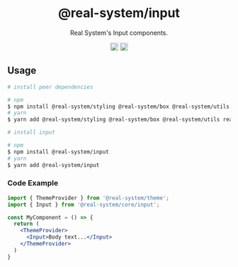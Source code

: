 <h1 align="center">@real-system/input</h1>
<p align="center">Real System's Input components.</p>
<p align="center">
<a href="https://www.npmjs.com/package/@real-system/input"><img src="https://badgen.net/npm/v/@real-system/input?label=&icon=npm&color=blue" alt="npm version" height="18"/></a>
<a href="https://www.npmjs.com/package/@real-system/input"><img src="https://badgen.net/bundlephobia/min/@real-system/input" alt="minified size" height="18"/></a>
</p>

## Usage

```bash
# install peer dependencies

# npm
$ npm install @real-system/styling @real-system/box @real-system/utils react react-dom
# yarn
$ yarn add @real-system/styling @real-system/box @real-system/utils react react-dom

# install input

# npm
$ npm install @real-system/input
# yarn
$ yarn add @real-system/input
```

### Code Example

```jsx
import { ThemeProvider } from '@real-system/theme';
import { Input } from '@real-system/core/input';

const MyComponent = () => {
  return (
    <ThemeProvider>
      <Input>Body text...</Input>
    </ThemeProvider>
  )
}

```
